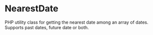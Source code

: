 NearestDate
===========

PHP utility class for getting the nearest date among an array of dates. Supports  past dates, future date or both.
